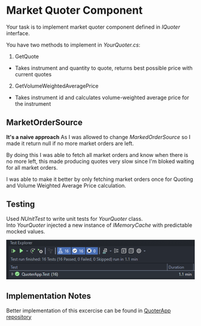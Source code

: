 ﻿# Market Quoter Component

Your task is to implement market quoter component defined in *IQuoter* interface.

You have two methods to implement in *YourQuoter.cs*:
1. GetQuote
  - Takes instrument and quantity to quote, returns best possible price with current quotes
2. GetVolumeWeightedAveragePrice
  - Takes instrument id and calculates volume-weighted average price for the instrument

## MarketOrderSource

**It's a naive approach**
As I was allowed to change *MarkedOrderSource* so I made it return null if no more market orders are left.

By doing this I was able to fetch all market orders and know when there is no more left, this made producing quotes very slow since I'm bloked waiting for all market orders.

I was able to make it better by only fetching market orders once for Quoting and Volume Weighted Average Price calculation.

## Testing 

Used *NUnitTest* to write unit tests for *YourQuoter* class.  
Into *YourQuoter* injected a new instance of *IMemoryCache* with predictable mocked values.  

![](tests.png)

## Implementation Notes
Better implementation of this excercise can be found in [QuoterApp repository](https://github.com/Luke1453/QuoterApp)  


